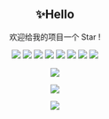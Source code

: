 <p align="center">
 <h2 align="center">✨Hello</h2>
 <p align="center">欢迎给我的项目一个 Star !</p>
</p>
<p align="center">
 <img src="https://img.shields.io/badge/-JavaScript-black?style=flat-square&logo=javascript"/>
 <img src="https://img.shields.io/badge/-Nodejs-black?style=flat-square&logo=Node.js"/>
 <img src="https://img.shields.io/badge/-C#-black?style=flat-square&logo=C#"/>
 <img src="https://img.shields.io/badge/-React-black?style=flat-square&logo=react"/>
 <img src="https://img.shields.io/badge/-MongoDB-black?style=flat-square&logo=mongodb"/>
 <img src="https://img.shields.io/badge/-MySQL-black?style=flat-square&logo=mysql"/>
 <img src="https://img.shields.io/badge/-Git-black?style=flat-square&logo=git"/>
 <img src="https://img.shields.io/badge/-GitHub-black?style=flat-square&logo=github"/>
</p>


<p align="center">
  <a href="https://github-readme-stats.vercel.app/api?username=zhi-feng2008&show_icons=true&count_private=true&theme=tokyonight">
    <img align="center" src="https://github-readme-stats.vercel.app/api?username=zhi-feng2008&show_icons=true&count_private=true&theme=tokyonight" />
  </a>
</p>
<p align="center">
  <a href="https://github-readme-streak-stats.herokuapp.com/?user=zhi-feng2008&layout=compact&hide_border=true&langs_count=10&theme=tokyonight&count_private=true">
    <img align="center" src="https://github-readme-streak-stats.herokuapp.com/?user=zhi-feng2008&layout=compact&hide_border=true&langs_count=10&theme=tokyonight&count_private=true" />
  </a>
</p>
<p align="center">
  <a href="https://github-readme-stats.vercel.app/api/top-langs/?username=zhi-feng2008&layout=compact&hide_border=true&langs_count=10&theme=tokyonight&count_private=true">
    <img align="center" src="https://github-readme-stats.vercel.app/api/top-langs/?username=zhi-feng2008&layout=compact&hide_border=true&langs_count=10&theme=tokyonight&count_private=true" />
  </a>
</p>


<!--
**zhi-feng2008/zhi-feng2008** is a ✨ _special_ ✨ repository because its `README.md` (this file) appears on your GitHub profile.

Here are some ideas to get you started:

- 🔭 I’m currently working on ...
- 🌱 I’m currently learning ...
- 👯 I’m looking to collaborate on ...
- 🤔 I’m looking for help with ...
- 💬 Ask me about ...
- 📫 How to reach me: ...
- 😄 Pronouns: ...
- ⚡ Fun fact: ...
-->
